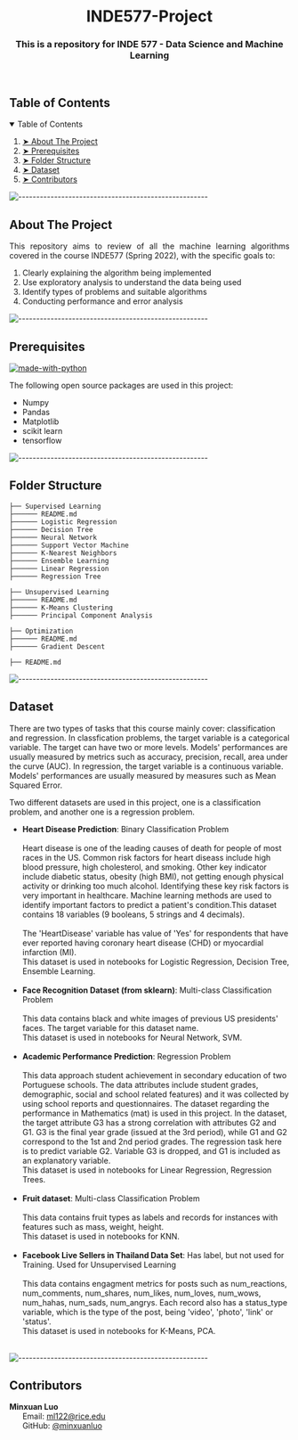 <h1 align="center"> INDE577-Project </h1>
<h3 align="center"> This is a repository for INDE 577 - Data Science and Machine Learning </h3>  

</br>


<!-- TABLE OF CONTENTS -->
<h2 id="table-of-contents"> Table of Contents</h2>

<details open="open">
  <summary>Table of Contents</summary>
  <ol>
    <li><a href="#about-the-project"> ➤ About The Project</a></li>
    <li><a href="#prerequisites"> ➤ Prerequisites</a></li>
    <li><a href="#folder-structure"> ➤ Folder Structure</a></li>
    <li><a href="#dataset"> ➤ Dataset</a></li>
   <!--<li><a href="#experiments">Experiments</a></li>-->
    <li><a href="#contributors"> ➤ Contributors</a></li>
  </ol>
</details>

![-----------------------------------------------------](https://raw.githubusercontent.com/andreasbm/readme/master/assets/lines/rainbow.png)

<!-- ABOUT THE PROJECT -->
<h2 id="about-the-project"> About The Project</h2>

<p align="justify"> 
  This repository aims to review of all the machine learning algorithms covered in the course INDE577 (Spring 2022), with the specific goals to:
  <ol> 
  <li> Clearly explaining the algorithm being implemented
  <li> Use exploratory analysis to understand the data being used
  <li> Identify types of problems and suitable algorithms
  <li> Conducting performance and error analysis
</ol>
</p>

![-----------------------------------------------------](https://raw.githubusercontent.com/andreasbm/readme/master/assets/lines/rainbow.png)

<!-- PREREQUISITES -->
<h2 id="prerequisites"> Prerequisites</h2>

[![made-with-python](https://img.shields.io/badge/Made%20with-Python-1f425f.svg)](https://www.python.org/) <br>

<!--This project is written in Python programming language. <br>-->
The following open source packages are used in this project:
* Numpy
* Pandas
* Matplotlib
* scikit learn
* tensorflow

![-----------------------------------------------------](https://raw.githubusercontent.com/andreasbm/readme/master/assets/lines/rainbow.png)

<h2 id="folder-structure"> Folder Structure</h2>

    ├── Supervised Learning
    ├────── README.md
    ├────── Logistic Regression
    ├────── Decision Tree
    ├────── Neural Network
    ├────── Support Vector Machine
    ├────── K-Nearest Neighbors
    ├────── Ensemble Learning
    ├────── Linear Regression
    ├────── Regression Tree

    ├── Unsupervised Learning
    ├────── README.md
    ├────── K-Means Clustering
    ├────── Principal Component Analysis
    
    ├── Optimization
    ├────── README.md
    ├────── Gradient Descent 
 
    ├── README.md
    
  

![-----------------------------------------------------](https://raw.githubusercontent.com/andreasbm/readme/master/assets/lines/rainbow.png)


<!-- DATASET -->
<h2 id="dataset"> Dataset</h2>

<p align="center">
</p>

<p> 
  There are two types of tasks that this course mainly cover: classification and regression. In classfication problems, the target variable is a categorical variable. The target can have two or more levels. Models' performances are usually measured by metrics such as accuracy, precision, recall, area under the curve (AUC). In regression, the target variable is a continuous variable. Models' performances are usually measured by measures such as Mean Squared Error. 
  
  Two different datasets are used in this project, one is a classification problem, and another one is a regression problem.
  <ul>
    <li><b>Heart Disease Prediction</b>: Binary Classification Problem</li> 
    <br />
Heart disease is one of the leading causes of death for people of most races in the US. Common risk factors for heart diseass include high blood pressure, high cholesterol, and smoking. Other key indicator include diabetic status, obesity (high BMI), not getting enough physical activity or drinking too much alcohol. Identifying these key risk factors is very important in healthcare. Machine learning methods are used to identify important factors to predict a patient's condition.This dataset contains 18 variables (9 booleans, 5 strings and 4 decimals). <br />
    <br />
The 'HeartDisease' variable has value of 'Yes' for respondents that have ever reported having coronary heart disease (CHD) or myocardial infarction (MI). 
    <br />
This dataset is used in notebooks for Logistic Regression, Decision Tree, Ensemble Learning.
    <br />
    <br />
    <li><b>Face Recognition Dataset (from sklearn)</b>: Multi-class Classification Problem </li> 
    <br />
This data contains black and white images of previous US presidents' faces. The target variable for this dataset name. 
    <br />
This dataset is used in notebooks for Neural Network, SVM.
    <br />
    <br />
    <li><b>Academic Performance Prediction</b>: Regression Problem</li> 
    <br />
This data approach student achievement in secondary education of two Portuguese schools. The data attributes include student grades, demographic, social and school related features) and it was collected by using school reports and questionnaires. The dataset regarding the performance in Mathematics (mat) is used in this project. In the dataset, the target attribute G3 has a strong correlation with attributes G2 and G1. G3 is the final year grade (issued at the 3rd period), while G1 and G2 correspond to the 1st and 2nd period grades. The regression task here is to predict variable G2. Variable G3 is dropped, and G1 is included as an explanatory variable.
    <br />
This dataset is used in notebooks for Linear Regression, Regression Trees.
    <br />
    <br />
    <li><b>Fruit dataset</b>:  Multi-class Classification Problem</li> 
    <br />
This data contains fruit types as labels and records for instances with features such as mass, weight, height.
    <br />
This dataset is used in notebooks for KNN.
    <br />
    <br />
    <li><b>Facebook Live Sellers in Thailand Data Set</b>: Has label, but not used for Training. Used for Unsupervised Learning</li> 
    <br />
This data contains engagment metrics for posts such as num_reactions, num_comments, num_shares, num_likes, num_loves, num_wows, num_hahas, num_sads, num_angrys. Each record also has a status_type variable, which is the type of the post, being 'video', 'photo', 'link' or 'status'.
    <br />
This dataset is used in notebooks for K-Means, PCA.
    <br />
    <br />
    
  </ul>
</p>

![-----------------------------------------------------](https://raw.githubusercontent.com/andreasbm/readme/master/assets/lines/rainbow.png)

<!-- CONTRIBUTOR -->
<h2 id="contributors"> Contributors</h2>

<p>

  <b>Minxuan Luo</b> <br>
  &nbsp;&nbsp;&nbsp;&nbsp;&nbsp; Email: ml122@rice.edu<a></a> <br>
  &nbsp;&nbsp;&nbsp;&nbsp;&nbsp; GitHub: <a href="https://github.com/minxuanluo">@minxuanluo</a> <br>

